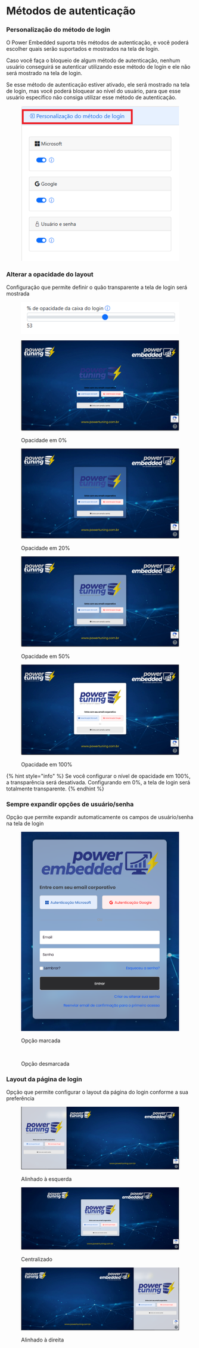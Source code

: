# Métodos de autenticação

### Personalização do método de login

O Power Embedded suporta três métodos de autenticação, e você poderá escolher quais serão suportados e mostrados na tela de login.

Caso você faça o bloqueio de algum método de autenticação, nenhum usuário conseguirá se autenticar utilizando esse método de login e ele não será mostrado na tela de login.

Se esse método de autenticação estiver ativado, ele será mostrado na tela de login, mas você poderá bloquear ao nível do usuário, para que esse usuário específico não consiga utilizar esse método de autenticação.

<div align="left">

<figure><img src="../../../.gitbook/assets/metodos-de-login.png" alt=""><figcaption></figcaption></figure>

</div>



### **Alterar a opacidade do layout**

Configuração que permite definir o quão transparente a tela de login será mostrada

<div align="left">

<figure><img src="../../../.gitbook/assets/opacidade.png" alt=""><figcaption></figcaption></figure>

</div>

<div>

<figure><img src="../../../.gitbook/assets/Tela de login - Opacidade 0.png" alt=""><figcaption><p>Opacidade em 0%</p></figcaption></figure>

 

<figure><img src="../../../.gitbook/assets/Tela de login - Opacidade 20.png" alt=""><figcaption><p>Opacidade em 20%</p></figcaption></figure>

 

<figure><img src="../../../.gitbook/assets/Tela de login - Opacidade 50.png" alt=""><figcaption><p>Opacidade em 50%</p></figcaption></figure>

 

<figure><img src="../../../.gitbook/assets/Tela de login - Opacidade 100.png" alt=""><figcaption><p>Opacidade em 100%</p></figcaption></figure>

</div>

{% hint style="info" %}
Se você configurar o nível de opacidade em 100%, a transparência será desativada. Configurando em 0%, a tela de login será totalmente transparente.
{% endhint %}



### Sempre expandir opções de usuário/senha

Opção que permite expandir automaticamente os campos de usuário/senha na tela de login

<div align="left">

<figure><img src="../../../.gitbook/assets/usuaria-e-senha-expandido.png" alt=""><figcaption><p>Opção marcada</p></figcaption></figure>

 

<figure><img src="../../../.gitbook/assets/Botões coloridos - Tela de login.png" alt=""><figcaption><p>Opção desmarcada</p></figcaption></figure>

</div>



### Layout da página de login

Opção que permite configurar o layout da página do login conforme a sua preferência

<div>

<figure><img src="../../../.gitbook/assets/Layout da tela de login - Alinhado a esquerda.png" alt=""><figcaption><p>Alinhado à esquerda</p></figcaption></figure>

 

<figure><img src="../../../.gitbook/assets/Layout da tela de login - Centralizado.png" alt=""><figcaption><p>Centralizado</p></figcaption></figure>

 

<figure><img src="../../../.gitbook/assets/Layout da tela de login - Alinhado a direita.png" alt=""><figcaption><p>Alinhado à direita</p></figcaption></figure>

</div>
